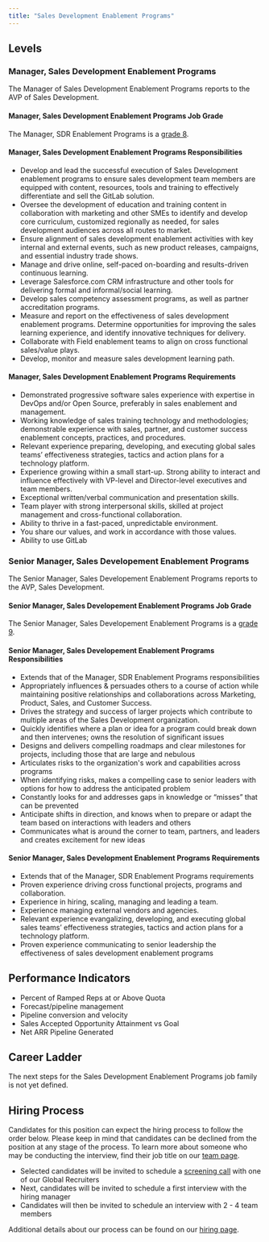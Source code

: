 ```yaml
---
title: "Sales Development Enablement Programs"
---
```


## Levels

### Manager, Sales Development Enablement Programs

The Manager of Sales Development Enablement Programs reports to the AVP of Sales Development.

#### Manager, Sales Development Enablement Programs Job Grade

The Manager, SDR Enablement Programs is a [grade 8](https://about.gitlab.com/handbook/total-rewards/compensation/compensation-calculator/#gitlab-job-grades).

#### Manager, Sales Development Enablement Programs Responsibilities

- Develop and lead the successful execution of Sales Development enablement programs to ensure sales development team members are equipped with content, resources, tools and training to effectively differentiate and sell the GitLab solution.
- Oversee the development of education and training content in collaboration with marketing and other SMEs to identify and develop core curriculum, customized regionally as needed, for sales development audiences across all routes to market.
- Ensure alignment of sales development enablement activities with key internal and external events, such as new product releases, campaigns, and essential industry trade shows.
- Manage and drive online, self-paced on-boarding and results-driven continuous learning.
- Leverage Salesforce.com CRM infrastructure and other tools for delivering formal and informal/social learning.
- Develop sales competency assessment programs, as well as partner accreditation programs.
- Measure and report on the effectiveness of sales development enablement programs. Determine opportunities for improving the sales learning experience, and identify innovative techniques for delivery.
- Collaborate with Field enablement teams to align on cross functional sales/value plays.
- Develop, monitor and measure sales development learning path.

#### Manager, Sales Development Enablement Programs Requirements

- Demonstrated progressive software sales experience with expertise in DevOps and/or Open Source, preferably in sales enablement and management.
- Working knowledge of sales training technology and methodologies; demonstrable experience with sales, partner, and customer success enablement concepts, practices, and procedures.
- Relevant experience preparing, developing, and executing global sales teams’ effectiveness strategies, tactics and action plans for a technology platform.
- Experience growing within a small start-up. Strong ability to interact and influence effectively with VP-level and Director-level executives and team members.
- Exceptional written/verbal communication and presentation skills.
- Team player with strong interpersonal skills, skilled at project management and cross-functional collaboration.
- Ability to thrive in a fast-paced, unpredictable environment.
- You share our values, and work in accordance with those values.
- Ability to use GitLab

### Senior Manager, Sales Developement Enablement Programs

The Senior Manager, Sales Developement Enablement Programs reports to the AVP, Sales Development.

#### Senior Manager, Sales Developement Enablement Programs Job Grade

The Senior Manager, Sales Developement Enablement Programs is a [grade 9](https://about.gitlab.com/handbook/total-rewards/compensation/compensation-calculator/#gitlab-job-grades).

#### Senior Manager, Sales Developement Enablement Programs Responsibilities

- Extends that of the Manager, SDR Enablement Programs responsibilities
- Appropriately influences & persuades others to a course of action while maintaining positive relationships and collaborations across Marketing, Product, Sales, and Customer Success.
- Drives the strategy and success of larger projects which contribute to multiple areas of the Sales Development organization.
- Quickly identifies where a plan or idea for a program could break down and then intervenes; owns the resolution of significant issues
- Designs and delivers compelling roadmaps and clear milestones for projects, including those that are large and nebulous
- Articulates risks to the organization's work and capabilities across programs
- When identifying risks, makes a compelling case to senior leaders with options for how to address the anticipated problem
- Constantly looks for and addresses gaps in knowledge or “misses” that can be prevented
- Anticipate shifts in direction, and knows when to prepare or adapt the team based on interactions with leaders and others
- Communicates what is around the corner to team, partners, and leaders and creates excitement for new ideas

#### Senior Manager, Sales Development Enablement Programs Requirements

- Extends that of the Manager, SDR Enablement Programs requirements
- Proven experience driving cross functional projects, programs and collaboration.
- Experience in hiring, scaling, managing and leading a team.
- Experience managing external vendors and agencies.
- Relevant experience evangalizing, developing, and executing global sales teams’ effectiveness strategies, tactics and action plans for a technology platform.
- Proven experience communicating to senior leadership the effectiveness of sales development enablement programs

## Performance Indicators

- Percent of Ramped Reps at or Above Quota
- Forecast/pipeline management
- Pipeline conversion and velocity
- Sales Accepted Opportunity Attainment vs Goal
- Net ARR Pipeline Generated

## Career Ladder

The next steps for the Sales Development Enablement Programs job family is not yet defined.

## Hiring Process

Candidates for this position can expect the hiring process to follow the order below. Please keep in mind that candidates can be declined from the position at any stage of the process. To learn more about someone who may be conducting the interview, find their job title on our [team page](https://about.gitlab.com/company/team/).

- Selected candidates will be invited to schedule a [screening call](https://about.gitlab.com/handbook/hiring/#screening-call) with one of our Global Recruiters
- Next, candidates will be invited to schedule a first interview with the hiring manager
- Candidates will then be invited to schedule an interview with 2 - 4 team members

Additional details about our process can be found on our [hiring page](https://about.gitlab.com/handbook/hiring/).
